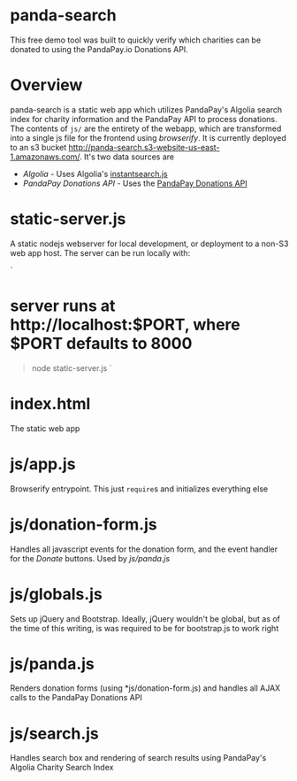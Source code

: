 # panda-search
This free demo tool was built to quickly verify which charities can be donated to using the PandaPay.io Donations API.

# Overview

panda-search is a static web app which utilizes PandaPay's Algolia search index for charity information and the PandaPay API to process donations.  
The contents of `js/` are the entirety of the webapp, which are transformed into a single js file for the frontend using *browserify*.
It is currently deployed to an s3 bucket http://panda-search.s3-website-us-east-1.amazonaws.com/.
It's two data sources are

* *Algolia* - Uses Algolia's [instantsearch.js](https://www.algolia.com/doc/guides/search/instant-search/)
* *PandaPay Donations API* - Uses the [PandaPay Donations API](https://www.pandapay.io/docs#settingupapi)

# static-server.js

A static nodejs webserver for local development, or deployment to a non-S3 web app host.  The server can be run locally with:

`
# server runs at http://localhost:$PORT, where $PORT defaults to 8000
> node static-server.js
`

# index.html

The static web app

# js/app.js

Browserify entrypoint.  This just `require`s and initializes everything else

# js/donation-form.js

Handles all javascript events for the donation form, and the event handler for the *Donate* buttons.  Used by *js/panda.js*

# js/globals.js

Sets up jQuery and Bootstrap.  Ideally, jQuery wouldn't be global, but as of the time of this writing, is was required to be for bootstrap.js to work right

# js/panda.js

Renders donation forms (using *js/donation-form.js) and handles all AJAX calls to the PandaPay Donations API

# js/search.js

Handles search box and rendering of search results using PandaPay's Algolia Charity Search Index

